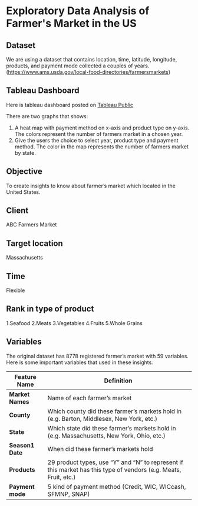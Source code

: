 # Exploratory Data Analysis of Farmer's Market in the US
## Dataset 
We are using a dataset that contains location, time, latitude, longitude, products, and payment mode collected a couples of years. (https://www.ams.usda.gov/local-food-directories/farmersmarkets) 
## Tableau Dashboard
Here is tableau dashboard posted on [Tableau Public](https://public.tableau.com/views/FarmersMarket_15906325980390/FarmersMarket)

There are two graphs that shows:
1. A heat map with payment method on x-axis and product type on y-axis. The colors represent the number of farmers market in a chosen year.
2. Give the users the choice to select year, product type and payment method. The color in the map represents the number of farmers market by state.
## Objective 
To create insights to know about farmer’s market which located in the United States.  
## Client 
ABC Farmers Market 
## Target location
Massachusetts 
## Time
Flexible 
## Rank in type of product
1.Seafood  2.Meats  3.Vegetables  4.Fruits  5.Whole Grains     
## Variables
The original dataset has 8778 registered farmer’s market with 59 variables. Here is some important variables that used in these insights.

| Feature Name | Definition  | 
| ------- | ------------------ |
| **Market Names**| Name of each farmer’s market |
| **County** |  Which county did these farmer’s markets hold in (e.g. Barton, Middlesex, New York, etc.) |
| **State** | Which state did these farmer’s markets hold in (e.g. Massachusetts, New York, Ohio, etc.) |
| **Season1 Date** | When did these farmer’s markets hold |
| **Products** |29 product types, use “Y” and “N” to represent if this market has this type of vendors (e.g. Meats, Fruit, etc.) |
| **Payment mode**| 5 kind of payment method (Credit, WIC, WICcash, SFMNP, SNAP) |
</br>
